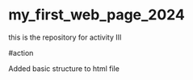 # my_first_web_page_2024

this is the repository for activity III

#action

Added basic structure to html file